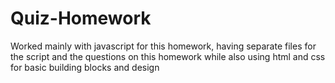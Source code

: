 # Quiz-Homework
Worked mainly with javascript for this homework, having separate files for the script and the questions on this homework while also using html and css for basic building blocks and design